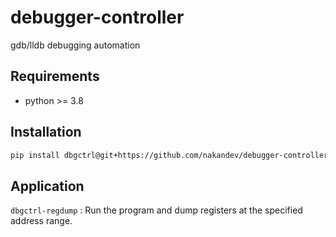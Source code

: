 # debugger-controller
gdb/lldb debugging automation

## Requirements

* python >= 3.8

## Installation

```sh
pip install dbgctrl@git+https://github.com/nakandev/debugger-controller.git
```

## Application

`dbgctrl-regdump`
: Run the program and dump registers at the specified address range.
